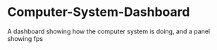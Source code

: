 # Computer-System-Dashboard
A dashboard showing how the computer system is doing, and a panel showing fps
